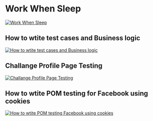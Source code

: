 # Work When Sleep

[![Work When Sleep](https://user-images.githubusercontent.com/4492335/128799216-39fd56ea-d687-47d5-bc38-73e092aee4d6.jpg)](https://youtu.be/ms_r9Teyb7M)

## How to wtite test cases and Business logic

[![How to wtite test cases and Business logic](https://user-images.githubusercontent.com/4492335/129431957-9414e98f-265a-4557-8759-fa1d674a341c.jpg)](https://youtu.be/5MrjP0vvpbg)

## Challange Profile Page Testing

[![Challange Profile Page Testing](https://user-images.githubusercontent.com/4492335/130192471-a06941e3-3765-468e-89de-48e2b3f4ef90.png)](https://www.youtube.com/watch?v=iLQOn3AWYik)

## How to wtite POM testing for Facebook using cookies

[![How to wtite POM testing Facebook using cookies](https://user-images.githubusercontent.com/4492335/130192218-72f1c526-a235-4047-a6c4-5fafa0e05610.jpg)](https://youtu.be/elr2Mdk5avc)
















